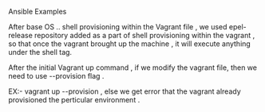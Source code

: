 Ansible Examples 

After base OS .. shell provisioning within the Vagrant file , we used epel-release repository added as a part of shell provisioning within the vagrant , so that once the vagrant brought up the machine , it will execute anything under the shell tag. 

After the initial Vagrant up command , if we modify the vagrant file, then we need to use --provision flag .

EX:- vagrant up --provision , else we get error that the vagrant already provisioned the perticular environment .
